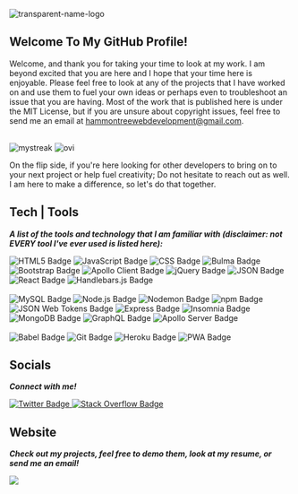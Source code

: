 ![transparent-name-logo](https://user-images.githubusercontent.com/113649683/208552834-4ee7dc4d-625d-403b-b40d-02e90d9464b3.png)



<!-- welcome section -->
## Welcome To My GitHub Profile!
Welcome, and thank you for taking your time to look at my work. I am beyond excited that you are here and I hope that your time here is enjoyable. Please feel free to look at any of the projects that I have worked on and use them to fuel your own ideas or perhaps even to troubleshoot an issue that you are having. Most of the work that is published here is under the MIT License, but if you are unsure about copyright issues, feel free to send me an email at hammontreewebdevelopment@gmail.com.

<br>

<img src="https://github-readme-streak-stats.herokuapp.com/?user=HammontreeWebDev&theme=tokyonight" alt="mystreak"/>

<img src="https://github-readme-stats.vercel.app/api/top-langs?username=HammontreeWebDev&show_icons=true&locale=en&layout=compact&theme=chartreuse-dark" alt="ovi" />

<br>

On the flip side, if you're here looking for other developers to bring on to your next project or help fuel creativity; Do not hesitate to reach out as well. I am here to make a difference, so let's do that together.
<!-- Tech section -->

## Tech | Tools

***A list of the tools and technology that I am familiar with (disclaimer: not EVERY tool I've ever used is listed here):***

<!-- FRONT END:  -->

<div class="badges">
    <img src="https://img.shields.io/badge/HTML5-black?style=for-the-badge&logo=HTML5" alt="HTML5 Badge"/>
    <img src="https://img.shields.io/badge/JavaScript-black?style=for-the-badge&logo=JavaScript" alt="JavaScript Badge"/>
    <img src="https://img.shields.io/badge/CSS3-black?style=for-the-badge&logo=CSS3" alt="CSS Badge"/>
    <img src="https://img.shields.io/badge/Bulma-black?style=for-the-badge&logo=Bulma" alt="Bulma Badge"/>
    <img src="https://img.shields.io/badge/Bootstrap-black?style=for-the-badge&logo=Bootstrap" alt="Bootstrap Badge"/>
     <img src="https://img.shields.io/badge/Apollo Client-black?style=for-the-badge&logo=Apollo GraphQL" alt="Apollo Client Badge"/>
     <img src="https://img.shields.io/badge/jQuery-black?style=for-the-badge&logo=jQuery" alt="jQuery Badge"/>
     <img src="https://img.shields.io/badge/JSON-black?style=for-the-badge&logo=JSON" alt="JSON Badge"/>
     <img src="https://img.shields.io/badge/React-black?style=for-the-badge&logo=React" alt="React Badge"/>
     <img src="https://img.shields.io/badge/Handlebars.js-black?style=for-the-badge&logo=Handlebars.js" alt="Handlebars.js Badge"/>
    
</div>

<!-- BACK END:  -->

<br>

<div class="badges">
<img src="https://img.shields.io/badge/MySQL-black?style=for-the-badge&logo=MySQL" alt="MySQL Badge"/>
    <img src="https://img.shields.io/badge/Node.js-black?style=for-the-badge&logo=Node.js" alt="Node.js Badge"/>
    <img src="https://img.shields.io/badge/Nodemon-black?style=for-the-badge&logo=Nodemon" alt="Nodemon Badge"/>
    <img src="https://img.shields.io/badge/npm-black?style=for-the-badge&logo=npm" alt="npm Badge"/>
    <img src="https://img.shields.io/badge/JWT-black?style=for-the-badge&logo=JSON Web Tokens" alt="JSON Web Tokens Badge"/>
    <img src="https://img.shields.io/badge/Express.js-black?style=for-the-badge&logo=Express" alt="Express Badge"/>
    <img src="https://img.shields.io/badge/Insomnia-black?style=for-the-badge&logo=Insomnia" alt="Insomnia Badge"/>
    <img src="https://img.shields.io/badge/MongoDB-black?style=for-the-badge&logo=MongoDB" alt="MongoDB Badge"/>
    <img src="https://img.shields.io/badge/GraphQL-black?style=for-the-badge&logo=GraphQL" alt="GraphQL Badge"/>
    <img src="https://img.shields.io/badge/Apollo Server-black?style=for-the-badge&logo=Apollo GraphQL" alt="Apollo Server Badge"/>
</div>

<!-- GENERAL: -->

<br>

<div class="badges">
    <img src="https://img.shields.io/badge/Babel-black?style=for-the-badge&logo=Babel" alt="Babel Badge"/>
    <img src="https://img.shields.io/badge/Git-black?style=for-the-badge&logo=Git" alt="Git Badge"/>
    <img src="https://img.shields.io/badge/Heroku-black?style=for-the-badge&logo=Heroku" alt="Heroku Badge"/>
    <img src="https://img.shields.io/badge/PWA-black?style=for-the-badge&logo=PWA" alt="PWA Badge"/>
</div>

<!-- Socials section -->
## Socials

***Connect with me!***
<div class="badges">
<!--   <a href="your-linkedin-URL">
    <img src="https://img.shields.io/badge/LinkedIn-blue?style=for-the-badge&logo=linkedin&logoColor=white" alt="LinkedIn Badge"/>
  </a> -->
    
  <a href="https://twitter.com/KailebJTH">
    <img src="https://img.shields.io/badge/Twitter-blue?style=for-the-badge&logo=twitter&logoColor=white" alt="Twitter Badge"/>
  </a>

  <a href="https://stackoverflow.com/users/20187731/hammontreewebdev">
    <img src="https://img.shields.io/badge/Stack Overflow-orange?style=for-the-badge&logo=Stack Overflow&logoColor=white" alt="Stack Overflow Badge"/>
  </a>

</div>

<!-- Website section -->

## Website
***Check out my projects, feel free to demo them, look at my resume, or send me an email!***

<div class="badges">
  <a href="https://www.portfolio.hammontreewebdev.live/">
    <img src="https://img.shields.io/badge/Portfolio-HammontreeWebDev-red?style=for-the-badge" />
  </a>
  </div>

